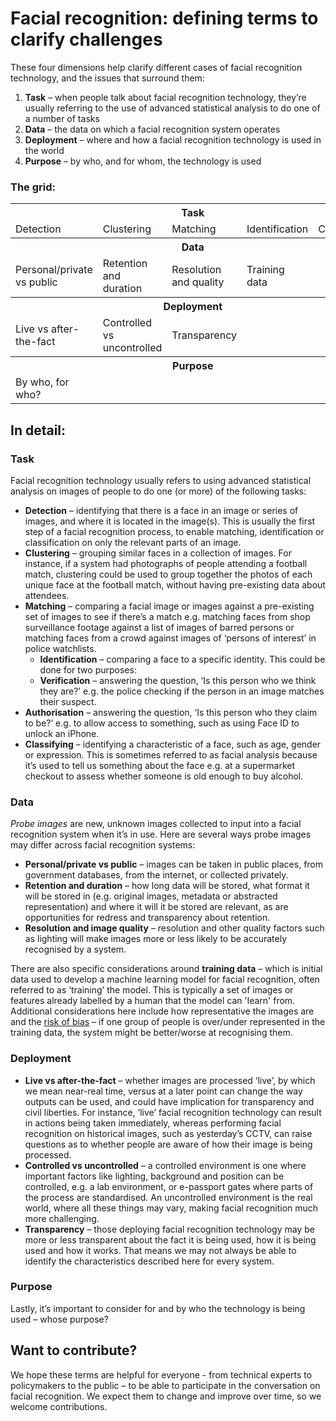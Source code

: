 # Facial recognition: defining terms to clarify challenges

These four dimensions help clarify different cases of facial recognition technology, and the issues that surround them:

1.	**Task** – when people talk about facial recognition technology, they’re usually referring to the use of advanced statistical analysis to do one of a number of tasks
2.	**Data** – the data on which a facial recognition system operates
3.	**Deployment** – where and how a facial recognition technology is used in the world
4.	**Purpose** – by who, and for whom, the technology is used

### The grid:

<table>
  <tr>
    <th colspan="5">Task</th>
  </tr>
  <tr>
    <td>Detection</td>
    <td>Clustering</td>
    <td>Matching</td>
    <td>Identification</td>
    <td>Classifying</td>
  </tr>
  <tr>
    <th colspan="5">Data</td>
  </tr>
  <tr>
    <td>Personal/private vs public</td>
    <td>Retention and duration</td>
    <td>Resolution and quality</td>
    <td>Training data</td>
    <td></td>
  </tr>
  <tr>
    <th colspan="5">Deployment</td>
  </tr>
  <tr>
    <td>Live vs after-the-fact</td>
    <td>Controlled vs uncontrolled</td>
    <td>Transparency</td>
    <td></td>
    <td></td>
  </tr>
  <tr>
    <th colspan="5">Purpose</td>
  </tr>
  <tr>
    <td>By who, for who?</td>
    <td></td>
    <td></td>
    <td></td>
    <td></td>
  </tr>
</table>

## In detail:

### Task

Facial recognition technology usually refers to using advanced statistical analysis on images of people to do one (or more) of the following tasks:

* **Detection** – identifying that there is a face in an image or series of images, and where it is located in the image(s). This is usually the first step of a facial recognition process, to enable matching, identification or classification on only the relevant parts of an image.
*	**Clustering** – grouping similar faces in a collection of images. For instance, if a system had photographs of people attending a football match, clustering could be used to group together the photos of each unique face at the football match, without having pre-existing data about attendees. 
* **Matching** – comparing a facial image or images against a pre-existing set of images to see if there’s a match e.g. matching faces from shop surveillance footage against a list of images of barred persons or matching faces from a crowd against images of ‘persons of interest’ in police watchlists.
  *	**Identification** – comparing a face to a specific identity. This could be done for two purposes:
  *	**Verification** – answering the question, ‘Is this person who we think they are?’ e.g. the police checking if the person in an image matches their suspect.
*	**Authorisation** – answering the question, ‘Is this person who they claim to be?’ e.g. to allow access to something, such as using Face ID to unlock an iPhone.
*	**Classifying** – identifying a characteristic of a face, such as age, gender or expression. This is sometimes referred to as facial analysis because it’s used to tell us something about the face e.g. at a supermarket checkout to assess whether someone is old enough to buy alcohol.

### Data

*Probe images* are new, unknown images collected to input into a facial recognition system when it’s in use. Here are several ways probe images may differ across facial recognition systems:

* **Personal/private vs public** – images can be taken in public places, from government databases, from the internet, or collected privately.
*	**Retention and duration** – how long data will be stored, what format it will be stored in (e.g. original images, metadata or abstracted representation) and where it will it be stored are relevant, as are opportunities for redress and transparency about retention. 
*	**Resolution and image quality** – resolution and other quality factors such as lighting will make images more or less likely to be accurately recognised by a system. 

There are also specific considerations around **training data** – which is initial data used to develop a machine learning model for facial recognition, often referred to as ‘training’ the model. This is typically a set of images or features already labelled by a human that the model can 'learn' from. Additional considerations here include how representative the images are and the [risk of bias](http://proceedings.mlr.press/v81/buolamwini18a/buolamwini18a.pdf) – if one group of people is over/under represented in the training data, the system might be better/worse at recognising them.

### Deployment

*	**Live vs after-the-fact** – whether images are processed ‘live’, by which we mean near-real time, versus at a later point can change the way outputs can be used, and could have implication for transparency and civil liberties. For instance, ‘live’ facial recognition technology can result in actions being taken immediately, whereas performing facial recognition on historical images, such as yesterday’s CCTV, can raise questions as to whether people are aware of how their image is being processed.
*	**Controlled vs uncontrolled** – a controlled environment is one where important factors like lighting, background and position can be controlled, e.g. a lab environment, or e-passport gates where parts of the process are standardised. An uncontrolled environment is the real world, where all these things may vary, making facial recognition much more challenging.
*	**Transparency** – those deploying facial recognition technology may be more or less transparent about the fact it is being used, how it is being used and how it works. That means we may not always be able to identify the characteristics described here for every system.

### Purpose 

Lastly, it’s important to consider for and by who the technology is being used – whose purpose?

## Want to contribute?

We hope these terms are helpful for everyone - from technical experts to policymakers to the public – to be able to participate in the conversation on facial recognition. We expect them to change and improve over time, so we welcome contributions. 
